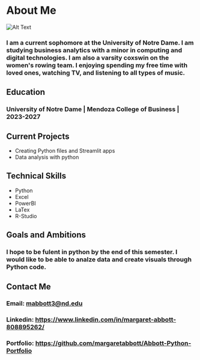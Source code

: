 # About Me
![Alt Text](https://drive.google.com/file/d/1VwPGnzyZ5G-WxibLnMMSnmownTyI9fL5/view?usp=sharing)
### I am a current sophomore at the University of Notre Dame. I am studying business analytics with a minor in computing and digital technologies. I am also a varsity coxswin on the women's rowing team. I enjoying spending my free time with loved ones, watching TV, and listening to all types of music. 
## Education 
### University of Notre Dame | Mendoza College of Business | 2023-2027
## Current Projects
* Creating Python files and Streamlit apps
* Data analysis with python 
## Technical Skills 
* Python
* Excel 
* PowerBI
* LaTex
* R-Studio
## Goals and Ambitions 
### I hope to be fulent in python by the end of this semester. I would like to be able to analze data and create visuals through Python code. 
## Contact Me
### Email: mabbott3@nd.edu
### Linkedin: https://www.linkedin.com/in/margaret-abbott-808895262/
### Portfolio: https://github.com/margaretabbott/Abbott-Python-Portfolio
